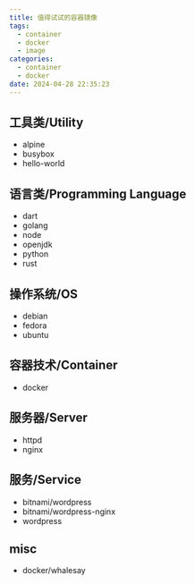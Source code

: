 ```yaml
---
title: 值得试试的容器镜像
tags:
  - container
  - docker
  - image
categories:
  - container
  - docker
date: 2024-04-28 22:35:23
---
```


## 工具类/Utility

- alpine
- busybox
- hello-world

## 语言类/Programming Language

- dart
- golang
- node
- openjdk
- python
- rust

## 操作系统/OS

- debian
- fedora
- ubuntu

## 容器技术/Container
- docker

## 服务器/Server
- httpd
- nginx

## 服务/Service
- bitnami/wordpress
- bitnami/wordpress-nginx
- wordpress

## misc
- docker/whalesay
